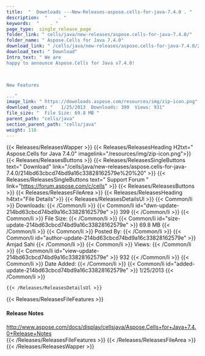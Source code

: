 ```yaml
---
title:  "  Downloads ---New-Releases-aspose.cells-for-java-7.4.0 . " 
description:  "    . " 
keywords:  "    . " 
page_type:  single_release_page
folder_link: " cells/java/new-releases/aspose.cells-for-java-7.4.0/"
folder_name: " Aspose.Cells for Java 7.4.0"
download_link: " /cells/java/new-releases/aspose.cells-for-java-7.4.0/214bd63cbcd74bd9a16c33828162579e"
download_text: " Download"
Intro_text: " We are
happy to announce Aspose.Cells for Java v7.4.0!

 

New Features

..."
image_link: " https://downloads.aspose.com/resources/img/zip-icon.png"
download_count: "   1/25/2013  Downloads: 399  Views: 931"
file_size: "  File Size: 69.8 MB "
parent_path: "cells/java"
section_parent_path: "cells/java"
weight: 116 
---
```


{{< Releases/ReleasesWapper >}}
  {{< Releases/ReleasesHeading H2txt=" Aspose.Cells for Java 7.4.0" imagelink="/resources/img/zip-icon.png">}}
  {{< Releases/ReleasesButtons >}}
    {{< Releases/ReleasesSingleButtons text=" Download" link="/cells/java/new-releases/aspose.cells-for-java-7.4.0/214bd63cbcd74bd9a16c33828162579e%20%20" >}}
    {{< Releases/ReleasesSingleButtons text=" Support Forum " link="https://forum.aspose.com/c/cells" >}}
  {{< Releases/ReleasesButtons >}}
  {{< Releases/ReleasesFileArea >}}
    {{< Releases/ReleasesHeading h4txt="File Details">}}
    {{< Releases/ReleasesDetailsUl >}}
            {{< Common/li  >}} Downloads: {{< /Common/li >}} 
      {{< Common/li id="dwn-update-214bd63cbcd74bd9a16c33828162579e" >}} 399 {{< /Common/li >}} 
      {{< Common/li  >}} File Size: {{< /Common/li >}} 
      {{< Common/li id="size-update-214bd63cbcd74bd9a16c33828162579e" >}} 69.8 MB {{< /Common/li >}} 
      {{< Common/li  >}} Posted By: {{< /Common/li >}} 
      {{< Common/li id="author-update-214bd63cbcd74bd9a16c33828162579e" >}} Amjad Sahi {{< /Common/li >}} 
      {{< Common/li  >}} Views: {{< /Common/li >}} 
      {{< Common/li id="view-update-214bd63cbcd74bd9a16c33828162579e" >}} 932 {{< /Common/li >}} 
      {{< Common/li  >}} Date Added: {{< /Common/li >}} 
      {{< Common/li id="added-update-214bd63cbcd74bd9a16c33828162579e" >}} 1/25/2013 {{< /Common/li >}} 

    {{< /Releases/ReleasesDetailsUl >}}

  {{< Releases/ReleasesFileFeatures >}}
      <h4>Release Notes</h4><div><a href="http://www.aspose.com/docs/display/cellsjava/Aspose.Cells+for+Java+7.4.0+Release+Notes">http://www.aspose.com/docs/display/cellsjava/Aspose.Cells+for+Java+7.4.0+Release+Notes</a></div>
  {{< /Releases/ReleasesFileFeatures >}}
 {{< /Releases/ReleasesFileArea >}}
{{< /Releases/ReleasesWapper >}}


